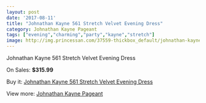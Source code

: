 ```yaml
---
layout: post
date: '2017-08-11'
title: "Johnathan Kayne 561 Stretch Velvet Evening Dress"
category: Johnathan Kayne Pageant
tags: ["evening","charming","party","kayne","stretch"]
image: http://img.princessan.com/37559-thickbox_default/johnathan-kayne-561-stretch-velvet-evening-dress.jpg
---
```

Johnathan Kayne 561 Stretch Velvet Evening Dress

On Sales: **$315.99**
<a href="https://www.princessan.com/en/17434-johnathan-kayne-561-stretch-velvet-evening-dress.html"><amp-img layout="responsive" width="600" height="600" src="//img.princessan.com/37559-thickbox_default/johnathan-kayne-561-stretch-velvet-evening-dress.jpg" alt="Johnathan Kayne 561 Stretch Velvet Evening Dress 0" /></a>
<a href="https://www.princessan.com/en/17434-johnathan-kayne-561-stretch-velvet-evening-dress.html"><amp-img layout="responsive" width="600" height="600" src="//img.princessan.com/37561-thickbox_default/johnathan-kayne-561-stretch-velvet-evening-dress.jpg" alt="Johnathan Kayne 561 Stretch Velvet Evening Dress 1" /></a>
<a href="https://www.princessan.com/en/17434-johnathan-kayne-561-stretch-velvet-evening-dress.html"><amp-img layout="responsive" width="600" height="600" src="//img.princessan.com/37560-thickbox_default/johnathan-kayne-561-stretch-velvet-evening-dress.jpg" alt="Johnathan Kayne 561 Stretch Velvet Evening Dress 2" /></a>

Buy it: [Johnathan Kayne 561 Stretch Velvet Evening Dress](https://www.princessan.com/en/17434-johnathan-kayne-561-stretch-velvet-evening-dress.html "Johnathan Kayne 561 Stretch Velvet Evening Dress")

View more: [Johnathan Kayne Pageant](https://www.princessan.com/en/147- "Johnathan Kayne Pageant")